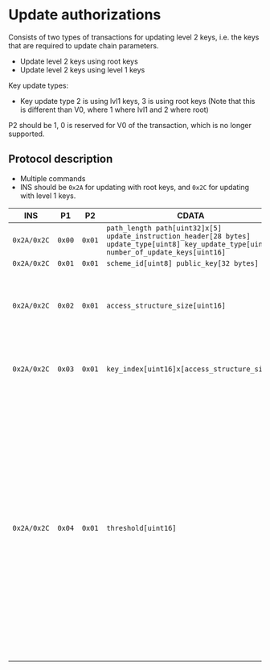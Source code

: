 # Update authorizations

Consists of two types of transactions for updating level 2 keys, i.e. the keys that are required to update chain parameters.

* Update level 2 keys using root keys
* Update level 2 keys using level 1 keys

Key update types: 

* Key update type 2 is using lvl1 keys, 3 is using root keys
(Note that this is different than V0, where 1 where lvl1 and 2 where root)

P2 should be 1, 0 is reserved for V0 of the transaction, which is no longer supported.

## Protocol description

* Multiple commands
* INS should be `0x2A` for updating with root keys, and `0x2C` for updating with level 1 keys.

INS | P1 | P2 | CDATA | Comment |
|----|--------|-----|-------------|----|
| `0x2A/0x2C` | `0x00` | `0x01` | `path_length path[uint32]x[5] update_instruction_header[28 bytes] update_type[uint8] key_update_type[uint8] number_of_update_keys[uint16]` | |
| `0x2A/0x2C` | `0x01` | `0x01` | `scheme_id[uint8] public_key[32 bytes]` | |
| `0x2A/0x2C` | `0x02` | `0x01` | `access_structure_size[uint16]` | The number of key indices for the current access structure. |
| `0x2A/0x2C` | `0x03` | `0x01` | `key_index[uint16]x[access_structure_size]` | Key indices for the current access structure. |
|`0x2A/0x2C`|`0x04`|`0x01`| `threshold[uint16]` | The signing threshold for the current access structure. If there are access structures that have not been transmitted, then GOTO command with `p1 == 0x02` and send the following access structure, and repeat until all access structures have been processed. |
